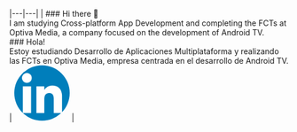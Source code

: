 |---|---|
| ### Hi there 👋 <br> I am studying Cross-platform App Development and completing the FCTs at Optiva Media, a company focused on the development of Android TV. <br> ### Hola! <br> Estoy estudiando Desarrollo de Aplicaciones Multiplataforma y realizando las FCTs en Optiva Media, empresa centrada en el desarrollo de Android TV. | <a href="https://www.linkedin.com/in/davidroldanoteo/"><img src="logo_linkedin.png" alt="My Linkdn profile" width="100px" style="border-radius:50%;"></a> |

<!--
**roldanoteodavid/roldanoteodavid** is a ✨ _special_ ✨ repository because its `README.md` (this file) appears on your GitHub profile.

Here are some ideas to get you started:

- 🔭 I’m currently working on ...
- 🌱 I’m currently learning ...
- 👯 I’m looking to collaborate on ...
- 🤔 I’m looking for help with ...
- 💬 Ask me about ...
- 📫 How to reach me: ...
- 😄 Pronouns: ...
- ⚡ Fun fact: ...
-->
